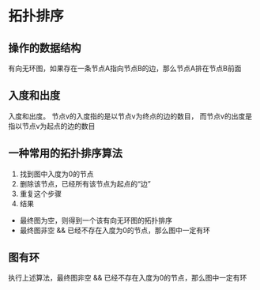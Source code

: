 # 拓扑排序

## 操作的数据结构
有向无环图，如果存在一条节点A指向节点B的边，那么节点A排在节点B前面

## 入度和出度
入度和出度。
节点v的入度指的是以节点v为终点的边的数目，
而节点v的出度是指以节点v为起点的边的数目

## 一种常用的拓扑排序算法
1. 找到图中入度为0的节点
2. 删除该节点，已经所有该节点为起点的“边”
3. 重复这个步骤
4. 结果
+ 最终图为空，则得到一个该有向无环图的拓扑排序
+ 最终图非空 && 已经不存在入度为0的节点，那么图中一定有环

## 图有环
执行上述算法，最终图非空 && 已经不存在入度为0的节点，那么图中一定有环


